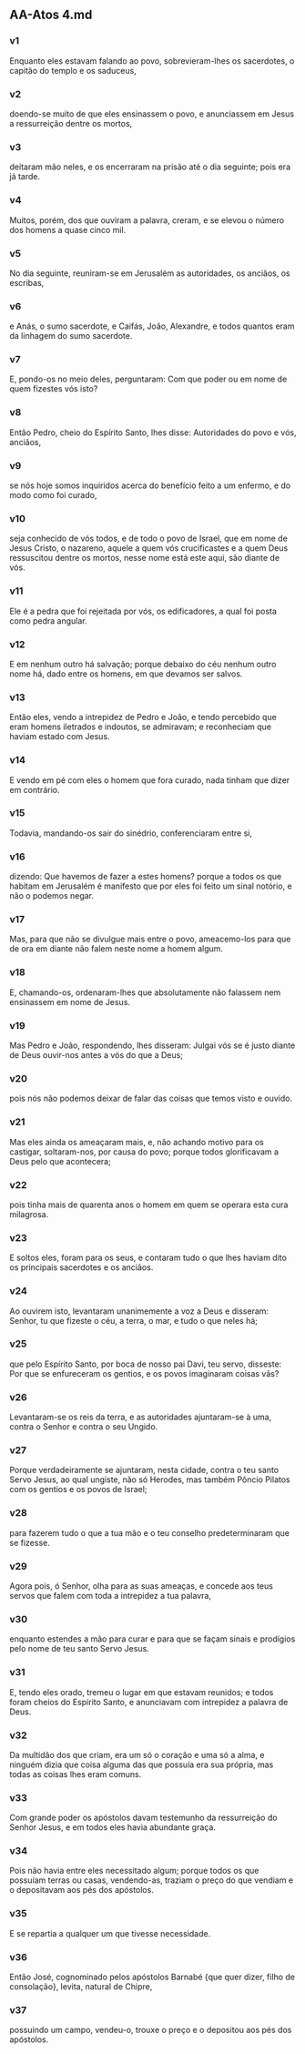 ## AA-Atos 4.md
### v1
 Enquanto eles estavam falando ao povo, sobrevieram-lhes os sacerdotes, o capitão do templo e os saduceus,
### v2
 doendo-se muito de que eles ensinassem o povo, e anunciassem em Jesus a ressurreição dentre os mortos,
### v3
 deitaram mão neles, e os encerraram na prisão até o dia seguinte; pois era já tarde.
### v4
 Muitos, porém, dos que ouviram a palavra, creram, e se elevou o número dos homens a quase cinco mil.
### v5
 No dia seguinte, reuniram-se em Jerusalém as autoridades, os anciãos, os escribas,
### v6
 e Anás, o sumo sacerdote, e Caifás, João, Alexandre, e todos quantos eram da linhagem do sumo sacerdote.
### v7
 E, pondo-os no meio deles, perguntaram: Com que poder ou em nome de quem fizestes vós isto?
### v8
 Então Pedro, cheio do Espírito Santo, lhes disse: Autoridades do povo e vós, anciãos,
### v9
 se nós hoje somos inquiridos acerca do benefício feito a um enfermo, e do modo como foi curado,
### v10
 seja conhecido de vós todos, e de todo o povo de Israel, que em nome de Jesus Cristo, o nazareno, aquele a quem vós crucificastes e a quem Deus ressuscitou dentre os mortos, nesse nome está este aqui, são diante de vós.
### v11
 Ele é a pedra que foi rejeitada por vós, os edificadores, a qual foi posta como pedra angular.
### v12
 E em nenhum outro há salvação; porque debaixo do céu nenhum outro nome há, dado entre os homens, em que devamos ser salvos.
### v13
 Então eles, vendo a intrepidez de Pedro e João, e tendo percebido que eram homens iletrados e indoutos, se admiravam; e reconheciam que haviam estado com Jesus.
### v14
 E vendo em pé com eles o homem que fora curado, nada tinham que dizer em contrário.
### v15
 Todavia, mandando-os sair do sinédrio, conferenciaram entre si,
### v16
 dizendo: Que havemos de fazer a estes homens? porque a todos os que habitam em Jerusalém é manifesto que por eles foi feito um sinal notório, e não o podemos negar.
### v17
 Mas, para que não se divulgue mais entre o povo, ameacemo-los para que de ora em diante não falem neste nome a homem algum.
### v18
 E, chamando-os, ordenaram-lhes que absolutamente não falassem nem ensinassem em nome de Jesus.
### v19
 Mas Pedro e João, respondendo, lhes disseram: Julgai vós se é justo diante de Deus ouvir-nos antes a vós do que a Deus;
### v20
 pois nós não podemos deixar de falar das coisas que temos visto e ouvido.
### v21
 Mas eles ainda os ameaçaram mais, e, não achando motivo para os castigar, soltaram-nos, por causa do povo; porque todos glorificavam a Deus pelo que acontecera;
### v22
 pois tinha mais de quarenta anos o homem em quem se operara esta cura milagrosa.
### v23
 E soltos eles, foram para os seus, e contaram tudo o que lhes haviam dito os principais sacerdotes e os anciãos.
### v24
 Ao ouvirem isto, levantaram unanimemente a voz a Deus e disseram: Senhor, tu que fizeste o céu, a terra, o mar, e tudo o que neles há;
### v25
 que pelo Espírito Santo, por boca de nosso pai Davi, teu servo, disseste: Por que se enfureceram os gentios, e os povos imaginaram coisas vãs?
### v26
 Levantaram-se os reis da terra, e as autoridades ajuntaram-se à uma, contra o Senhor e contra o seu Ungido.
### v27
 Porque verdadeiramente se ajuntaram, nesta cidade, contra o teu santo Servo Jesus, ao qual ungiste, não só Herodes, mas também Pôncio Pilatos com os gentios e os povos de Israel;
### v28
 para fazerem tudo o que a tua mão e o teu conselho predeterminaram que se fizesse.
### v29
 Agora pois, ó Senhor, olha para as suas ameaças, e concede aos teus servos que falem com toda a intrepidez a tua palavra,
### v30
 enquanto estendes a mão para curar e para que se façam sinais e prodígios pelo nome de teu santo Servo Jesus.
### v31
 E, tendo eles orado, tremeu o lugar em que estavam reunidos; e todos foram cheios do Espírito Santo, e anunciavam com intrepidez a palavra de Deus.
### v32
 Da multidão dos que criam, era um só o coração e uma só a alma, e ninguém dizia que coisa alguma das que possuía era sua própria, mas todas as coisas lhes eram comuns.
### v33
 Com grande poder os apóstolos davam testemunho da ressurreição do Senhor Jesus, e em todos eles havia abundante graça.
### v34
 Pois não havia entre eles necessitado algum; porque todos os que possuíam terras ou casas, vendendo-as, traziam o preço do que vendiam e o depositavam aos pés dos apóstolos.
### v35
 E se repartia a qualquer um que tivesse necessidade.
### v36
 Então José, cognominado pelos apóstolos Barnabé {que quer dizer, filho de consolação}, levita, natural de Chipre,
### v37
 possuindo um campo, vendeu-o, trouxe o preço e o depositou aos pés dos apóstolos.
